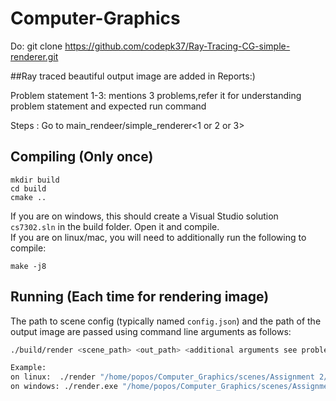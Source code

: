 # Computer-Graphics

Do:
git clone https://github.com/codepk37/Ray-Tracing-CG-simple-renderer.git

##Ray traced beautiful output image are added in Reports:)

Problem statement 1-3: mentions 3 problems,refer it for understanding problem statement and expected run command

Steps :
Go to main_rendeer/simple_renderer<1 or 2 or 3>


## Compiling (Only once)
```
mkdir build
cd build
cmake ..
```

If you are on windows, this should create a Visual Studio solution ```cs7302.sln``` in the build folder. Open it and compile. \
If you are on linux/mac, you will need to additionally run the following to compile:

```
make -j8
```

## Running (Each time for rendering image)
The path to scene config (typically named `config.json`) and the path of the output image are passed using command line arguments as follows:
```bash
./build/render <scene_path> <out_path> <additional arguments see problem statement or directly respective report>

Example:
on linux:  ./render "/home/popos/Computer_Graphics/scenes/Assignment 2/Question 1/Donuts/scene.json" "/home/popos/Computer_Graphics/test1.png" "0" 
on windows: ./render.exe "/home/popos/Computer_Graphics/scenes/Assignment 2/Question 1/Donuts/scene.json" "/home/popos/Computer_Graphics/test2.png" "0"
```

